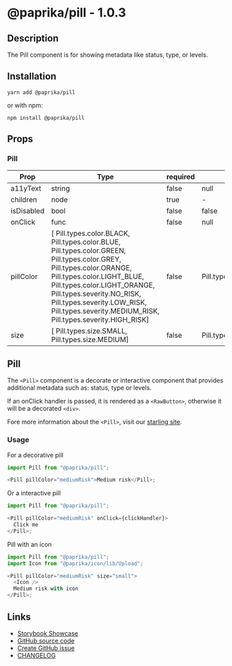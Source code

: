 <!-- start: Autogenerated - do not modify -->

# @paprika/pill - 1.0.3

## Description

The Pill component is for showing metadata like status, type, or levels.

## Installation

```
yarn add @paprika/pill
```

or with npm:

```
npm install @paprika/pill
```

## Props

### Pill

| Prop       | Type                                                                                                                                                                                                                                                                                                            | required | default                | Description |
| ---------- | --------------------------------------------------------------------------------------------------------------------------------------------------------------------------------------------------------------------------------------------------------------------------------------------------------------- | -------- | ---------------------- | ----------- |
| a11yText   | string                                                                                                                                                                                                                                                                                                          | false    | null                   |             |
| children   | node                                                                                                                                                                                                                                                                                                            | true     | -                      |             |
| isDisabled | bool                                                                                                                                                                                                                                                                                                            | false    | false                  |             |
| onClick    | func                                                                                                                                                                                                                                                                                                            | false    | null                   |             |
| pillColor  | [ Pill.types.color.BLACK, Pill.types.color.BLUE, Pill.types.color.GREEN, Pill.types.color.GREY, Pill.types.color.ORANGE, Pill.types.color.LIGHT_BLUE, Pill.types.color.LIGHT_ORANGE, Pill.types.severity.NO_RISK, Pill.types.severity.LOW_RISK, Pill.types.severity.MEDIUM_RISK, Pill.types.severity.HIGH_RISK] | false    | Pill.types.color.GREY  |             |
| size       | [ Pill.types.size.SMALL, Pill.types.size.MEDIUM]                                                                                                                                                                                                                                                                | false    | Pill.types.size.MEDIUM |             |

<!-- end: Autogenerated - do not modify -->
<!-- content -->

## Pill

The `<Pill>` component is a decorate or interactive component that provides additional metadata such as: status, type or levels.

If an onClick handler is passed, it is rendered as a `<RawButton>`, otherwise it will be a decorated `<div>`.

Fore more information about the `<Pill>`, visit our [starling site](https://design.wegalvanize.com/p/components/pill).

### Usage

For a decorative pill

```js
import Pill from "@paprika/pill";

<Pill pillColor="mediumRisk">Medium risk</Pill>;
```

Or a interactive pill

```js
import Pill from "@paprika/pill";

<Pill pillColor="mediumRisk" onClick={clickHandler}>
  Click me
</Pill>;
```

Pill with an icon

```js
import Pill from "@paprika/pill";
import Icon from "@paprika/icon/lib/Upload";

<Pill pillColor="mediumRisk" size="small">
  <Icon />
  Medium risk with icon
</Pill>;
```

<!-- eoContent -->

## Links

- [Storybook Showcase](https://paprika.highbond.com/?path=/story/display-pill--showcase)
- [GitHub source code](https://github.com/acl-services/paprika/tree/master/packages/Pill/src)
- [Create GitHub issue](https://github.com/acl-services/paprika/issues/new?label=[]&title=@paprika/pill%20[help]:%20your%20short%20description&body=%0A%23%20Help%20wanted%0A%0A%23%23%20Please%20write%20your%20question.%0A*A%20clear%20and%20concise%20description%20of%20what%20the%20question%20is*%0A%0A%23%23%20Additional%20context%0A*Add%20any%20other%20context%20or%20screenshots%20about%20your%20question%20here.*%0A)
- [CHANGELOG](https://github.com/acl-services/paprika/tree/master/packages/Pill/CHANGELOG.md)
